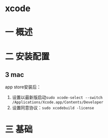 # xcode

# 一 概述

# 二 安装配置
## 3 mac
app store安装后：
1. 设置以最新版启动`sudo xcode-select --switch /Applications/Xcode.app/Contents/Developer`
2. 设置同意协议：`sudo xcodebuild -license`

# 三 基础